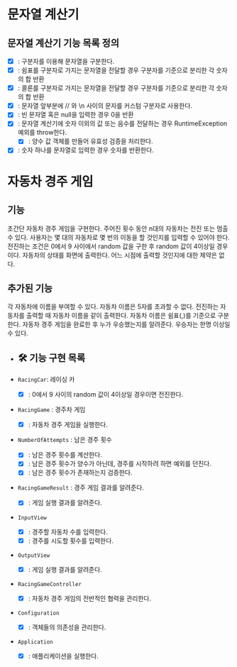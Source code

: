 # 문자열 계산기

## 문자열 계산기 기능 목록 정의
* [x] : 구분자를 이용해 문자열을 구분한다.
* [x] : 쉼표를 구분자로 가지는 문자열을 전달할 경우 구분자를 기준으로 분리한 각 숫자의 합 반환
* [x] : 콜론를 구분자로 가지는 문자열을 전달할 경우 구분자를 기준으로 분리한 각 숫자의 합 반환
* [x] : 문자열 앞부분에 // 와 \n 사이의 문자를 커스텀 구분자로 사용한다.
* [x] : 빈 문자열 혹은 null을 입력한 경우 0을 반환
* [x] : 문자열 계산기에 숫자 이외의 값 또는 음수를 전달하는 경우 RuntimeException 예외를 throw한다.
  * [x] : 양수 값 객체를 만들어 유효성 검증을 처리한다.
* [x] : 숫자 하나를 문자열로 입력한 경우 숫자를 반환한다.

# 자동차 경주 게임

## 기능

초간단 자동차 경주 게임을 구현한다.
주어진 횟수 동안 n대의 자동차는 전진 또는 멈출 수 있다.
사용자는 몇 대의 자동차로 몇 번의 이동을 할 것인지를 입력할 수 있어야 한다.
전진하는 조건은 0에서 9 사이에서 random 값을 구한 후 random 값이 4이상일 경우이다.
자동차의 상태를 화면에 출력한다. 어느 시점에 출력할 것인지에 대한 제약은 없다.

## 추가된 기능

각 자동차에 이름을 부여할 수 있다. 자동차 이름은 5자를 초과할 수 없다.
전진하는 자동차를 출력할 때 자동차 이름을 같이 출력한다.
자동차 이름은 쉼표(,)를 기준으로 구분한다.
자동차 경주 게임을 완료한 후 누가 우승했는지를 알려준다. 우승자는 한명 이상일 수 있다.

* ## 🛠 기능 구현 목록

* `RacingCar`: 레이싱 카
    * [x] : 0에서 9 사이의 random 값이 4이상일 경우이면 전진한다.

* `RacingGame` : 경주차 게임
    * [x] : 자동차 경주 게임을 실행한다.

* `NumberOfAttempts` : 남은 경주 횟수
    * [x] : 남은 경주 횟수를 계산한다.
    * [x] : 남은 경주 횟수가 양수가 아닌데, 경주를 시작하려 하면 예외를 던진다.
    * [x] : 남은 경주 횟수가 존재하는지 검증한다.

* `RacingGameResult` : 경주 게임 결과를 알려준다.
    * [x] : 게임 실행 결과를 알려준다.

* `InputView`
    * [x] : 경주할 자동차 수를 입력한다.
    * [x] : 경주를 시도할 횟수를 입력한다.

* `OutputView`
    * [x] : 게임 실행 결과를 알려준다.

* `RacingGameController`
    * [x] : 자동차 경주 게임의 전반적인 협력을 관리한다.

* `Configuration`
    * [x] : 객체들의 의존성을 관리한다.

* `Application`
    * [x] : 애플리케이션을 실행한다.